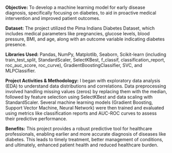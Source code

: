 
**Objective:** To develop a machine learning model for early disease diagnosis, specifically focusing on diabetes, to aid in proactive medical intervention and improved patient outcomes.

**Dataset:** The project utilized the Pima Indians Diabetes Dataset, which includes medical parameters like pregnancies, glucose levels, blood pressure, BMI, and age, along with an outcome variable indicating diabetes presence.

**Libraries Used:** Pandas, NumPy, Matplotlib, Seaborn, Scikit-learn (including train_test_split, StandardScaler, SelectKBest, f_classif, classification_report, roc_auc_score, roc_curve), GradientBoostingClassifier, SVC, and MLPClassifier.

**Project Activities & Methodology:** I began with exploratory data analysis (EDA) to understand data distributions and correlations. Data preprocessing involved handling missing values (zeros) by replacing them with the median, followed by feature selection using SelectKBest and data scaling with StandardScaler. Several machine learning models (Gradient Boosting, Support Vector Machine, Neural Network) were then trained and evaluated using metrics like classification reports and AUC-ROC curves to assess their predictive performance.

**Benefits:** This project provides a robust predictive tool for healthcare professionals, enabling earlier and more accurate diagnosis of diseases like diabetes. This leads to timely treatment, better management of conditions, and ultimately, enhanced patient health and reduced healthcare burden.
